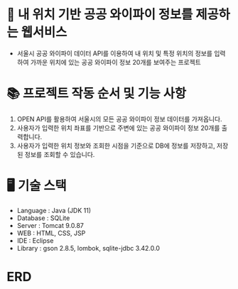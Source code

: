 # 📡 내 위치 기반 공공 와이파이 정보를 제공하는 웹서비스
* 서울시 공공 와이파이 데이터 API를 이용하여 내 위치 및 특정 위치의 정보를 입력하여 가까운 위치에 있는 공공 와이파이 정보 20개를 보여주는 프로젝트


# 📚 프로젝트 작동 순서 및 기능 사항
1. OPEN API를 활용하여 서울시의 모든 공공 와이파이 정보 데이터를 가져옵니다.
2. 사용자가 입력한 위치 좌표를 기반으로 주변에 있는 공공 와이파이 정보 20개를 출력합니다.
3. 사용자가 입력한 위치 정보와 조회한 시점을 기준으로 DB에 정보를 저장하고, 저장된 정보를 조회할 수 있습니다.


# 🖥 기술 스택
* Language : Java (JDK 11)
* Database : SQLite
* Server : Tomcat 9.0.87
* WEB : HTML, CSS, JSP
* IDE : Eclipse
* Library : gson 2.8.5, lombok, sqlite-jdbc 3.42.0.0


# ERD
